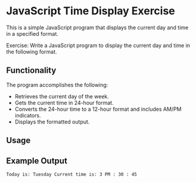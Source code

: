# JavaScript Time Display Exercise

This is a simple JavaScript program that displays the current day and time in a specified format.

Exercise: Write a JavaScript program to display the current day and time in the following format.

## Functionality

The program accomplishes the following:

- Retrieves the current day of the week.
- Gets the current time in 24-hour format.
- Converts the 24-hour time to a 12-hour format and includes AM/PM indicators.
- Displays the formatted output.

## Usage

## Example Output

`Today is: Tuesday
Current time is: 3 PM : 30 : 45`
